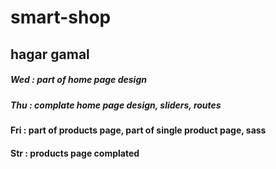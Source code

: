 # smart-shop
## hagar gamal
##### Wed : part of home page design
##### Thu : complate home page design, sliders, routes
#### Fri : part of products page, part of single product page, sass
#### Str : products page complated

